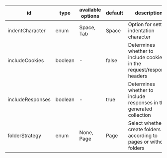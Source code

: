 id|type|available options|default|description|usage
|---|---|---|---|---|---|
indentCharacter|enum|Space, Tab|Space|Option for setting indentation character|CONVERSION
includeCookies|boolean|-|false|Determines whether to include cookies in the request/response headers|CONVERSION
includeResponses|boolean|-|true|Determines whether to include responses in the generated collection|CONVERSION
folderStrategy|enum|None, Page|Page|Select whether to create folders according to pages or without folders|CONVERSION
